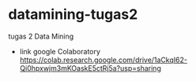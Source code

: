 # datamining-tugas2
tugas 2 Data Mining

- link google Colaboratory
https://colab.research.google.com/drive/1aCkqI62-Qi0hpxwjm3mKOaskE5ctRj5a?usp=sharing
